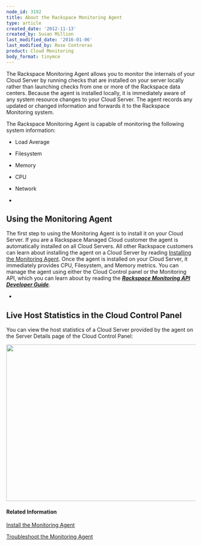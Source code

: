 ```yaml
---
node_id: 3192
title: About the Rackspace Monitoring Agent
type: article
created_date: '2012-11-13'
created_by: Susan Million
last_modified_date: '2016-01-06'
last_modified_by: Rose Contreras
product: Cloud Monitoring
body_format: tinymce
---
```


<span>The Rackspace Monitoring Agent allows you to monitor the internals
of your Cloud Server by running checks that are installed on your server
locally rather than launching checks from one or more of the Rackspace
data centers. Because the agent is installed locally, it is immediately
aware of any system resource changes to your Cloud Server. The agent
records any updated or changed information and forwards it to the
Rackspace Monitoring system. </span>

The Rackspace Monitoring Agent is capable of monitoring the following
system information:

-   Load Average
-   Filesystem
-   Memory
-   CPU
-   Network


-

Using the Monitoring Agent
--------------------------

The first step to using the Monitoring Agent is to install it on your
Cloud Server. If you are a Rackspace Managed Cloud customer the agent is
automatically installed on all Cloud Servers. All other Rackspace
customers can learn about installing the agent on a Cloud Server by
reading [Installing the Monitoring
Agent](/how-to/install-and-configure-the-rackspace-monitoring-agent "Install the Monitoring Agent").
Once the agent is installed on your Cloud Server, it immediately
provides CPU, Filesystem, and Memory metrics. You can manage the agent
using either the Cloud Control panel or the Monitoring API, which you
can learn about by reading the [***Rackspace Monitoring API Developer
Guide***](https://developer.rackspace.com/docs/cloud-monitoring/v1/developer-guide/ "Rackspace Monitoring API Developer Guide").


-

Live Host Statistics in the Cloud Control Panel
-----------------------------------------------

You can view the host statistics of a Cloud Server provided by the agent
on the Server Details page of the Cloud Control Panel:

<img src="https://8026b2e3760e2433679c-fffceaebb8c6ee053c935e8915a3fbe7.ssl.cf2.rackcdn.com/field/image/ServerDetails_1.png" width="569" height="416" />

#### Related Information

[Install the Monitoring
Agent](/how-to/install-and-configure-the-rackspace-monitoring-agent "Install the Monitoring Agent Manually")

[Troubleshoot the Monitoring
Agent](/how-to/troubleshooting-the-rackspace-monitoring-agent "Troubleshoot the Monitoring Agent")

